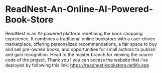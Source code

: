 # ReadNest-An-Online-AI-Powered-Book-Store
ReadNest is an AI-powered platform redefining the book shopping experience. It combines a traditional online bookstore with a user-driven marketplace, offering personalized recommendations, a fair space to buy and sell pre-owned books, and opportunities for small authors to publish and gain recognition.
Head to the master branch for viewing the source code of the project, Thank you !
you can access the website that i've deployed by following this link: https://readnest-bookstore.netlify.app
